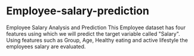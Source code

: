 # Employee-salary-prediction
Employee Salary Analysis and Prediction
This Employee dataset has four features using which we will predict the target variable called "Salary".
Using features such as Group, Age, Healthy eating and active lifestyle the employees salary are evaluated. 
